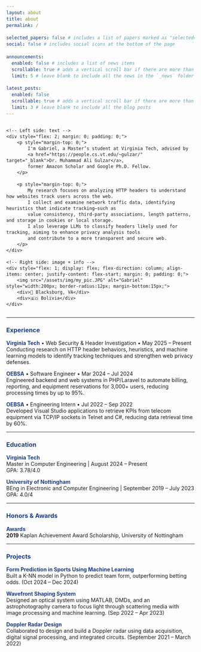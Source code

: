 ```yaml
---
layout: about
title: about
permalink: /

selected_papers: false # includes a list of papers marked as "selected={true}"
social: false # includes social icons at the bottom of the page

announcements:
  enabled: false # includes a list of news items
  scrollable: true # adds a vertical scroll bar if there are more than 3 news items
  limit: 5 # leave blank to include all the news in the `_news` folder

latest_posts:
  enabled: false
  scrollable: true # adds a vertical scroll bar if there are more than 3 new posts items
  limit: 3 # leave blank to include all the blog posts
---
```


<div style="display: flex; align-items: flex-start; gap: 20px;">

    <!-- Left side: text -->
    <div style="flex: 2; margin: 0; padding: 0;">
        <p style="margin-top: 0;">
            I'm Gabriel, a Master’s student at Virginia Tech, advised by
            <a href="https://people.cs.vt.edu/~gulzar/" target="_blank">Dr. Muhammad Ali Gulzar</a>,
            former Amazon Scholar and Google Ph.D. Fellow.
        </p>

        <p style="margin-top: 0;">
            My research focuses on analyzing HTTP headers to understand how websites track users across the web.
            I collect and examine network traffic data, identifying heuristics that indicate tracking—such as
            value consistency, third-party associations, length patterns, and storage in cookies or local storage.
            I also leverage LLMs to classify headers likely used for tracking, aiming to enhance privacy analysis tools
            and contribute to a more transparent and secure web.
        </p>
    </div>

    <!-- Right side: image + info -->
    <div style="flex: 1; display: flex; flex-direction: column; align-items: center; justify-content: flex-start; margin: 0; padding: 0;">
        <img src="/assets/img/my_pic.JPG" alt="Gabriel" style="width:200px; border-radius:12px; margin-bottom:15px;">
        <div>📍 Blacksburg, VA</div>
        <div>🇧🇴 Bolivia</div>
    </div>

</div>

---

### <span style="color:#1f3c86;">Experience</span>

**<span style="color:#1f3c86;">Virginia Tech</span>** • Web Security & Header Investigation • May 2025 – Present  
Conducting research on HTTP header behaviors, heuristics, and machine learning models to identify tracking techniques and strengthen web privacy defenses.  

**<span style="color:#1f3c86;">OEBSA</span>** • Software Engineer • Mar 2024 – Jul 2024  
Engineered backend and web systems in PHP/Laravel to automate billing, reporting, and equipment reservations for 3,000+ users, reducing processing times by up to 95%.  

**<span style="color:#1f3c86;">OEBSA</span>** • Engineering Intern • Jul 2022 – Sep 2022  
Developed Visual Studio applications to retrieve KPIs from telecom equipment via TCP/IP sockets in Telnet and C#, reducing data retrieval time by 60%.  

---

### <span style="color:#1f3c86;">Education</span>

**<span style="color:#1f3c86;">Virginia Tech</span>**  
Master in Computer Engineering | August 2024 – Present  
GPA: 3.78/4.0  

**<span style="color:#1f3c86;">University of Nottingham</span>**  
BEng in Electronic and Computer Engineering | September 2019 – July 2023  
GPA: 4.0/4

---

### <span style="color:#1f3c86;">Honors & Awards</span>

**<span style="color:#1f3c86;">Awards</span>**  
**2019** Kaplan Achievement Award Scholarship, University of Nottingham 

---

### <span style="color:#1f3c86;">Projects</span>

**<span style="color:#1f3c86;">Form Prediction in Sports Using Machine Learning</span>**  
Built a K-NN model in Python to predict team form, outperforming betting odds. (Oct 2024 – Dec 2024)

**<span style="color:#1f3c86;">Wavefront Shaping System</span>**  
Designed an optical system using MATLAB, DMDs, and an astrophotography camera to focus light through scattering media with image processing and machine learning. (Sep 2022 – Apr 2023)

**<span style="color:#1f3c86;">Doppler Radar Design</span>**  
Collaborated to design and build a Doppler radar using data acquisition, digital signal processing, and integrated circuits.  (September 2021 – March 2022)
